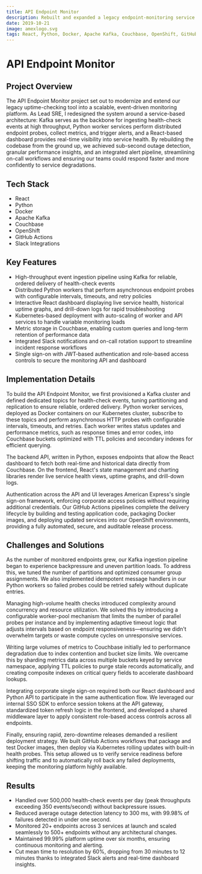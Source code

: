 ```yaml
---
title: API Endpoint Monitor
description: Rebuilt and expanded a legacy endpoint-monitoring service. As Lead SRE, designed a service-based architecture using Kafka for event ingestion, React for the dashboard, and Python workers for health checks, metrics collection, and alerting. Delivered sub-second detection of outages and streamlined on-call workflows.  
date: 2019-10-21
image: amexlogo.svg
tags: React, Python, Docker, Apache Kafka, Couchbase, OpenShift, GitHub Actions, Slack Integrations
---
```


# API Endpoint Monitor

## Project Overview

The API Endpoint Monitor project set out to modernize and extend our legacy uptime-checking tool into a scalable, event-driven monitoring platform. As Lead SRE, I redesigned the system around a service-based architecture: Kafka serves as the backbone for ingesting health-check events at high throughput, Python worker services perform distributed endpoint probes, collect metrics, and trigger alerts, and a React-based dashboard provides real-time visibility into service health. By rebuilding the codebase from the ground up, we achieved sub-second outage detection, granular performance insights, and an integrated alert pipeline, streamlining on-call workflows and ensuring our teams could respond faster and more confidently to service degradations.

## Tech Stack

- React
- Python
- Docker
- Apache Kafka
- Couchbase
- OpenShift
- GitHub Actions
- Slack Integrations

## Key Features

- High-throughput event ingestion pipeline using Kafka for reliable, ordered delivery of health-check events
- Distributed Python workers that perform asynchronous endpoint probes with configurable intervals, timeouts, and retry policies
- Interactive React dashboard displaying live service health, historical uptime graphs, and drill-down logs for rapid troubleshooting
- Kubernetes-based deployment with auto-scaling of worker and API services to handle variable monitoring loads
- Metric storage in Couchbase, enabling custom queries and long-term retention of performance data
- Integrated Slack notifications and on-call rotation support to streamline incident response workflows
- Single sign-on with JWT-based authentication and role-based access controls to secure the monitoring API and dashboard

## Implementation Details

To build the API Endpoint Monitor, we first provisioned a Kafka cluster and defined dedicated topics for health-check events, tuning partitioning and replication to ensure reliable, ordered delivery. Python worker services, deployed as Docker containers on our Kubernetes cluster, subscribe to these topics and perform asynchronous HTTP probes with configurable intervals, timeouts, and retries. Each worker writes status updates and performance metrics, such as response times and error codes, into Couchbase buckets optimized with TTL policies and secondary indexes for efficient querying.

The backend API, written in Python, exposes endpoints that allow the React dashboard to fetch both real-time and historical data directly from Couchbase. On the frontend, React's state management and charting libraries render live service health views, uptime graphs, and drill-down logs.

Authentication across the API and UI leverages American Express's single sign-on framework, enforcing corporate access policies without requiring additional credentials. Our GitHub Actions pipelines complete the delivery lifecycle by building and testing application code, packaging Docker images, and deploying updated services into our OpenShift environments, providing a fully automated, secure, and auditable release process.

## Challenges and Solutions

As the number of monitored endpoints grew, our Kafka ingestion pipeline began to experience backpressure and uneven partition loads. To address this, we tuned the number of partitions and optimized consumer group assignments. We also implemented idempotent message handlers in our Python workers so failed probes could be retried safely without duplicate entries.

Managing high-volume health checks introduced complexity around concurrency and resource utilization. We solved this by introducing a configurable worker-pool mechanism that limits the number of parallel probes per instance and by implementing adaptive timeout logic that adjusts intervals based on endpoint responsiveness—ensuring we didn't overwhelm targets or waste compute cycles on unresponsive services.

Writing large volumes of metrics to Couchbase initially led to performance degradation due to index contention and bucket size limits. We overcame this by sharding metrics data across multiple buckets keyed by service namespace, applying TTL policies to purge stale records automatically, and creating composite indexes on critical query fields to accelerate dashboard lookups.

Integrating corporate single sign-on required both our React dashboard and Python API to participate in the same authentication flow. We leveraged our internal SSO SDK to enforce session tokens at the API gateway, standardized token refresh logic in the frontend, and developed a shared middleware layer to apply consistent role-based access controls across all endpoints.

Finally, ensuring rapid, zero-downtime releases demanded a resilient deployment strategy. We built GitHub Actions workflows that package and test Docker images, then deploy via Kubernetes rolling updates with built-in health probes. This setup allowed us to verify service readiness before shifting traffic and to automatically roll back any failed deployments, keeping the monitoring platform highly available.

## Results

- Handled over 500,000 health-check events per day (peak throughputs exceeding 350 events/second) without backpressure issues.
- Reduced average outage detection latency to 300 ms, with 99.98% of failures detected in under one second.
- Monitored 20+ endpoints across 3 services at launch and scaled seamlessly to 500+ endpoints without any architectural changes.
- Maintained 99.99% platform uptime over six months, ensuring continuous monitoring and alerting.
- Cut mean time to resolution by 60%, dropping from 30 minutes to 12 minutes thanks to integrated Slack alerts and real-time dashboard insights. 